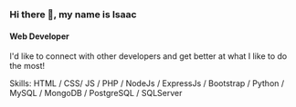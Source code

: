 ### Hi there 👋, my name is Isaac
#### Web Developer

I'd like to connect with other developers and get better at what I like to do the most!

Skills: HTML / CSS/ JS / PHP / NodeJs / ExpressJs / Bootstrap / Python / MySQL / MongoDB / PostgreSQL / SQLServer







